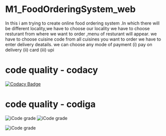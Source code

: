 # M1_FoodOrderingSystem_web
In this i am trying to create online food ordering system .In which there will be different locality,we have to choose our locality
we have to choose resturant from where we want to order ,menu of resturant will appear.
we  have to choose cuisine code from all cuisines you want to order
we have to enter delivery deatails.
we can choose any mode of payment (i) pay on delivery (ii) card (iii) upi


# code quality - codacy #

[![Codacy Badge](https://app.codacy.com/project/badge/Grade/66ad0541c24f4b5b8c4ad463f1b0fcb5)](https://www.codacy.com/gh/aditya2059/M1_FoodOrderingSystem_web/dashboard?utm_source=github.com&amp;utm_medium=referral&amp;utm_content=aditya2059/M1_FoodOrderingSystem_web&amp;utm_campaign=Badge_Grade)

# code quality - codiga #

![iCode grade](https://api.codiga.io/project/30950/score/svg)
![iCode grade](https://api.codiga.io/project/30950/score/svg)

![iCode grade](https://img.shields.io/github/issues/aditya2059/M1_FoodOrderingSystem_web)
